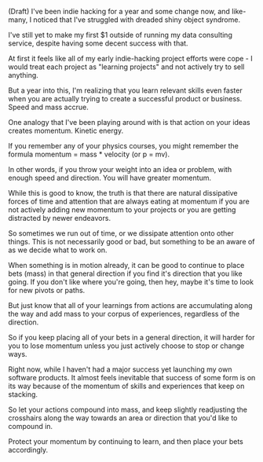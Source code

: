 (Draft)
I've been indie hacking for a year and some change now, and like-many, I noticed that I've struggled with dreaded shiny object syndrome.

I've still yet to make my first $1 outside of running my data consulting service, despite having some decent success with that.

At first it feels like all of my early indie-hacking project efforts were cope - I would treat each project as "learning projects" and not actively try to sell anything. 

But a year into this, I'm realizing that you learn relevant skills even faster when you are actually trying to create a successful product or business. Speed and mass accrue.

One analogy that I've been playing around with is that action on your ideas creates momentum. Kinetic energy. 

If you remember any of your physics courses, you might remember the formula momentum =  mass * velocity (or p = mv). 

In other words, if you throw your weight into an idea or problem, with enough speed and direction. You will have greater momentum. 

While this is good to know, the truth is that there are natural dissipative forces of time and attention that are always eating at momentum if you are not actively adding new momentum to your projects or you are getting distracted by newer endeavors.

So sometimes we run out of time, or we dissipate attention onto other things. This is not necessarily good or bad, but something to be an aware of as we decide what to work on. 

When something is in motion already, it can be good to continue to place bets (mass) in that general direction if you find it's direction that you like going. If you don't like where you're going, then hey, maybe it's time to look for new pivots or paths. 

But just know that all of your learnings from actions are accumulating along the way and add mass to your corpus of experiences, regardless of the direction.

So if you keep placing all of your bets in a general direction, it will harder for you to lose momentum unless you just actively choose to stop or change ways. 

Right now, while I haven't had a major success yet launching my own software products. It almost feels inevitable that success of some form is on its way because of the momentum of skills and experiences that keep on stacking. 

So let your actions compound into mass, and keep slightly readjusting the crosshairs along the way towards an area or direction that you'd like to compound in.

Protect your momentum by continuing to learn, and then place your bets accordingly.